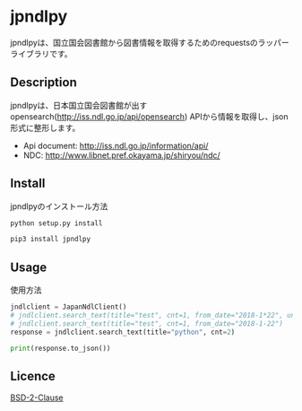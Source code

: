jpndlpy
====

jpndlpyは、国立国会図書館から図書情報を取得するためのrequestsのラッパーライブラリです。

## Description

jpndlpyは、日本国立国会図書館が出すopensearch(http://iss.ndl.go.jp/api/opensearch) APIから情報を取得し、json形式に整形します。

- Api document: http://iss.ndl.go.jp/information/api/
- NDC: http://www.libnet.pref.okayama.jp/shiryou/ndc/


## Install
jpndlpyのインストール方法

```bash
python setup.py install
```

```bash
pip3 install jpndlpy
```

## Usage
使用方法

``` python
jndlclient = JapanNdlClient()
# jndlclient.search_text(title="test", cnt=1, from_date="2018-1*22", until_date="tee")
# jndlclient.search_text(title="test", cnt=1, from_date="2018-1-22")
response = jndlclient.search_text(title="python", cnt=2)

print(response.to_json())
```

## Licence

[BSD-2-Clause](https://opensource.org/licenses/BSD-2-Clause)
